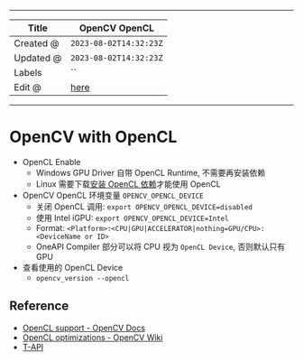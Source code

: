 -----

| Title     | OpenCV OpenCL                                         |
| --------- | ----------------------------------------------------- |
| Created @ | `2023-08-02T14:32:23Z`                                |
| Updated @ | `2023-08-02T14:32:23Z`                                |
| Labels    | \`\`                                                  |
| Edit @    | [here](https://github.com/junxnone/aiwiki/issues/432) |

-----

# OpenCV with OpenCL

  - OpenCL Enable
      - Windows GPU Driver 自带 OpenCL Runtime, 不需要再安装依赖
      - Linux 需要下载[安装 OpenCL
        依赖](https://github.com/intel/compute-runtime/releases/)才能使用
        OpenCL
  - OpenCV OpenCL 环境变量 `OPENCV_OPENCL_DEVICE`
      - 关闭 OpenCL 调用: `export OPENCV_OPENCL_DEVICE=disabled`
      - 使用 Intel iGPU: `export OPENCV_OPENCL_DEVICE=Intel`
      - Format:
        `<Platform>:<CPU|GPU|ACCELERATOR|nothing=GPU/CPU>:<DeviceName or
        ID>`
      - OneAPI Compiler 部分可以将 CPU 视为 `OpenCL Device`, 否则默认只有 GPU
  - 查看使用的 OpenCL Device
      - `opencv_version --opencl`

## Reference

  - [OpenCL support - OpenCV
    Docs](https://docs.opencv.org/4.x/db/d05/tutorial_config_reference.html#tutorial_config_reference_func_hetero)
  - [OpenCL optimizations - OpenCV
    Wiki](https://github.com/opencv/opencv/wiki/OpenCL-optimizations)
  - [T-API](https://github.com/opencv/opencv/wiki/opencv3#transparent-api)

